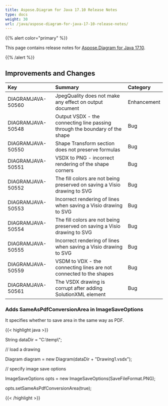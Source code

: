 ```yaml
---
title: Aspose.Diagram for Java 17.10 Release Notes
type: docs
weight: 30
url: /java/aspose-diagram-for-java-17-10-release-notes/
---
```


{{% alert color="primary" %}} 

This page contains release notes for [Aspose.Diagram for Java 17.10](https://docs.aspose.com/diagram/java/aspose-diagram-for-java-17-10-release-notes/).

{{% /alert %}} 
## **Improvements and Changes**

|**Key**|**Summary**|**Category**|
| :- | :- | :- |
|DIAGRAMJAVA-50560|JpegQuality does not make any effect on output document|Enhancement|
|DIAGRAMJAVA-50548|Output VSDX - the connecting line passing through the boundary of the shape|Bug|
|DIAGRAMJAVA-50550|Shape Transform section does not preserve formulas|Bug|
|DIAGRAMJAVA-50551|VSDX to PNG - incorrect rendering of the shape corners|Bug|
|DIAGRAMJAVA-50552|The fill colors are not being preserved on saving a Visio drawing to SVG|Bug|
|DIAGRAMJAVA-50553|Incorrect rendering of lines when saving a Visio drawing to SVG|Bug|
|DIAGRAMJAVA-50554|The fill colors are not being preserved on saving a Visio drawing to SVG|Bug|
|DIAGRAMJAVA-50555|Incorrect rendering of lines when saving a Visio drawing to SVG|Bug|
|DIAGRAMJAVA-50559|VSDM to VDX - the connecting lines are not connected to the shapes|Bug|
|DIAGRAMJAVA-50561|The VSDX drawing is corrupt after adding SolutionXML element|Bug|
### **Adds SameAsPdfConversionArea in ImageSaveOptions**
It specifies whether to save area in the same way as PDF.

{{< highlight java >}}

 String dataDir = "C:\\temp\\";

// load a drawing

Diagram diagram = new Diagram(dataDir + "Drawing1.vsdx");

// specify image save options

ImageSaveOptions opts = new ImageSaveOptions(SaveFileFormat.PNG);

opts.setSameAsPdfConversionArea(true);

{{< /highlight >}}
